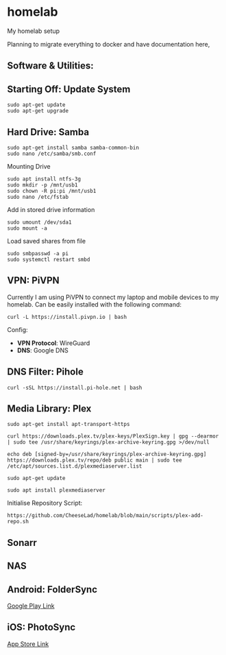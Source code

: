 # homelab
My homelab setup



Planning to migrate everything to docker and have documentation here,

Software & Utilities:
----

## Starting Off: Update System

```Shell
sudo apt-get update
sudo apt-get upgrade
```

## Hard Drive: Samba

```Shell
sudo apt-get install samba samba-common-bin
sudo nano /etc/samba/smb.conf
```

Mounting Drive
```Shell
sudo apt install ntfs-3g
sudo mkdir -p /mnt/usb1
sudo chown -R pi:pi /mnt/usb1
sudo nano /etc/fstab
```

Add in stored drive information

```Shell
sudo umount /dev/sda1
sudo mount -a
```

Load saved shares from file

```Shell
sudo smbpasswd -a pi
sudo systemctl restart smbd
```

## VPN: PiVPN

Currently I am using PiVPN to connect my laptop and mobile devices to my homelab. Can be easily installed with the following command:

```Shell
curl -L https://install.pivpn.io | bash
```

Config:
- **VPN Protocol**: WireGuard
- **DNS**: Google DNS

## DNS Filter: Pihole

```Shell
curl -sSL https://install.pi-hole.net | bash
```

## Media Library: Plex

```Shell
sudo apt-get install apt-transport-https

curl https://downloads.plex.tv/plex-keys/PlexSign.key | gpg --dearmor | sudo tee /usr/share/keyrings/plex-archive-keyring.gpg >/dev/null

echo deb [signed-by=/usr/share/keyrings/plex-archive-keyring.gpg] https://downloads.plex.tv/repo/deb public main | sudo tee /etc/apt/sources.list.d/plexmediaserver.list

sudo apt-get update

sudo apt install plexmediaserver
```

Initialise Repository Script:
```Shell
https://github.com/CheeseLad/homelab/blob/main/scripts/plex-add-repo.sh
``` 
## Sonarr
## NAS
## Android: FolderSync
[Google Play Link](https://play.google.com/store/apps/details?id=dk.tacit.android.foldersync.lite&hl=en_IE&gl=US)
## iOS: PhotoSync
[App Store Link](https://apps.apple.com/us/app/photosync-transfer-photos/id415850124)
